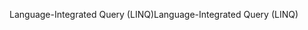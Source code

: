 <span data-ttu-id="77b46-101">Language-Integrated Query (LINQ)</span><span class="sxs-lookup"><span data-stu-id="77b46-101">Language-Integrated Query (LINQ)</span></span>
